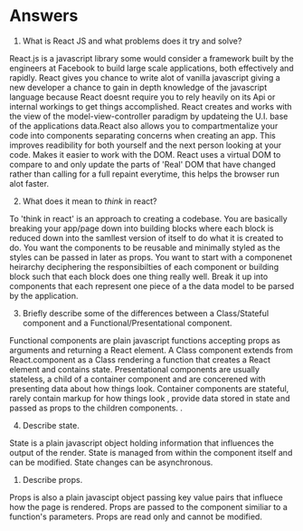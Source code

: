# Answers

1.  What is React JS and what problems does it try and solve?

React.js is a javascript library some would consider a framework built by the engineers at Facebook to build large scale applications, both effectively and rapidly. React gives you chance to write alot of vanilla javascript giving a new developer a chance to gain in depth knowledge of the javascript language because React doesnt require you to rely heavily on its Api or internal workings to get things accomplished. React creates and works with the view of the model-view-controller paradigm by updateing the U.I. base of the applications data.React also allows you to compartmentalize your code into components separating concerns when creating an app. This improves readibility for both yourself and the next person looking at your code. Makes it easier to work with the DOM. React uses a virtual DOM to compare to and only update the parts of 'Real' DOM that have changed rather than calling for a full repaint everytime, this helps the browser run alot faster.

2.  What does it mean to _think_ in react?

To 'think in react' is an approach to creating a codebase. You are basically breaking your app/page down into building blocks where each block is reduced down into the samllest version of itself to do what it is created to do. You want the components to be reusable and minimally styled as the styles can be passed in later as props. You want to start with a componenet heirarchy deciphering the responsibilties of each component or building block such that each block does one thing really well. Break it up into components that each represent one piece of a the data model to be parsed by the application. 

3.  Briefly describe some of the differences between a Class/Stateful component and a Functional/Presentational component.

Functional components are plain javascript functions accepting props as arguments and returning a React element. A Class component extends from React.component as a Class rendering a function that creates a React element and contains state. Presentational components are usually stateless, a child of a container component and are concerened with presenting data about how things look. Container components are stateful, rarely contain markup for how things look , provide data stored in state and passed as props to the children components.
.

4.  Describe state.

State is a plain javascript object holding information that influences the output of the render. State is managed from within the component itself and can be modified. State changes can be asynchronous.

1.  Describe props.
  
Props is also a plain javascipt object passing key value pairs that influece how the page is rendered. Props are passed to the component similiar to a function's parameters. Props are read only and cannot be modified.